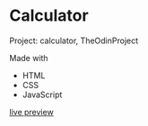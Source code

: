 # Calculator

Project: calculator, TheOdinProject

Made with 

* HTML
* CSS
* JavaScript

[live preview](https://novachaos82.github.io/Calculator/)
